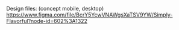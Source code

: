 Design files: (concept mobile, desktop)  
https://www.figma.com/file/BcrY5YcwVNAWgsXaTSV9YW/Simply-Flavorful?node-id=602%3A1322
